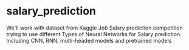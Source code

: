 # salary_prediction
We'll work with dataset from Kaggle Job Salsry prediction competition trying to use different Types of Neural Networks for Salary prediction. Including CNN, RNN, multi-headed models and pretrained models
